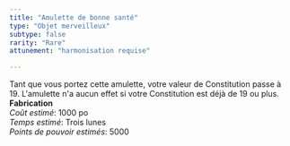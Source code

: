 ```yaml
---
title: "Amulette de bonne santé"
type: "Objet merveilleux"
subtype: false
rarity: "Rare"
attunement: "harmonisation requise"

---
```

Tant que vous portez cette amulette, votre valeur de Constitution passe à 19. L'amulette n'a aucun effet si votre Constitution est déjà de 19 ou plus.  
**Fabrication**  
*Coût estimé*: 1000 po  
*Temps estimé*: Trois lunes  
*Points de pouvoir estimés*: 5000   
